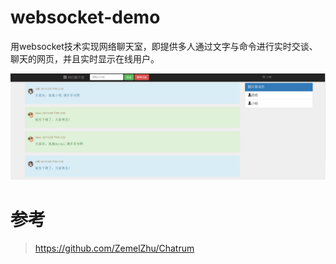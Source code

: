 # websocket-demo

用websocket技术实现网络聊天室，即提供多人通过文字与命令进行实时交谈、聊天的网页，并且实时显示在线用户。

![PC](doc/img.png)

# 参考
> https://github.com/ZemelZhu/Chatrum